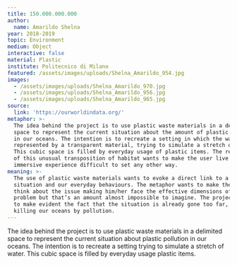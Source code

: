 ```yaml
---
title: 150.000.000.000
author:
  name: Amarildo Shelna
year: 2018-2019
topic: Environment
medium: Object
interactive: false
material: Plastic
institute: Politecnico di Milano
featured: /assets/images/uploads/Shelna_Amarildo_954.jpg
images:
  - /assets/images/uploads/Shelna_Amarildo_970.jpg
  - /assets/images/uploads/Shelna_Amarildo_956.jpg
  - /assets/images/uploads/Shelna_Amarildo_965.jpg
source:
  link: 'https://ourworldindata.org/'
metaphor: >-
  The idea behind the project is to use plastic waste materials in a delimited
  space to represent the current situation about the amount of plastic present
  in our oceans. The intention is to recreate a setting in which the water is
  represented by a transparent material, trying to simulate a stretch of water.
  This cubic space is filled by everyday usage of plastic items. The recreation
  of this unusual transposition of habitat wants to make the user live an
  immersive experience difficult to set any other way. 
meaning: >-
  The use of plastic waste materials wants to evoke a direct link to a critical
  situation and our everyday behaviours. The metaphor wants to make the user
  think about the issue making him/her face the effective dimensions of the
  problem but that’s an amount almost impossible to imagine. The project wants
  to make evident the fact that the situation is already gone too far, we are
  killing our oceans by pollution.
---
```

The idea behind the project is to use plastic waste materials in a delimited space to represent the current situation about plastic pollution in our oceans. The intention is to recreate a setting trying to simulate a stretch of water. This cubic space is filled by everyday usage plastic items. 
